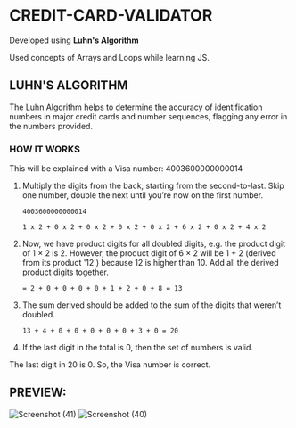 # CREDIT-CARD-VALIDATOR
Developed using **Luhn's Algorithm**

Used concepts of Arrays and Loops while learning JS.

## LUHN'S ALGORITHM
The Luhn Algorithm helps to determine the accuracy of identification numbers in major credit cards and number sequences, flagging any error in the numbers provided.  
### HOW IT WORKS
This will be explained with a Visa number: 4003600000000014

1. Multiply the digits from the back, starting from the second-to-last. Skip one number, double the next until you’re now on the first number. 

       4003600000000014

       1 x 2 + 0 x 2 + 0 x 2 + 0 x 2 + 0 x 2 + 6 x 2 + 0 x 2 + 4 x 2

2. Now, we have product digits for all doubled digits, e.g. the product digit of 1 × 2 is 2. However,  the product digit of 6 × 2 will be 1 + 2 (derived from its product '12') because 12 is higher than 10. Add all the derived product digits together. 

       = 2 + 0 + 0 + 0 + 0 + 1 + 2 + 0 + 8 = 13

3. The sum derived should be added to the sum of the digits that weren’t doubled. 

       13 + 4 + 0 + 0 + 0 + 0 + 0 + 3 + 0 = 20

4. If the last digit in the total is 0, then the set of numbers is valid.

The last digit in 20 is 0. So, the Visa number is correct.

## PREVIEW:

![Screenshot (41)](https://github.com/ayush110404/CREDIT-CARD-VALIDATOR/assets/114819135/a6ff2c6f-4b6f-40d1-a711-628fa227d2ec)
![Screenshot (40)](https://github.com/ayush110404/CREDIT-CARD-VALIDATOR/assets/114819135/c971f43b-8a5a-4c7e-b627-c86f146c8fea)
